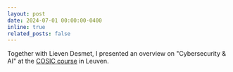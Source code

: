 ```yaml
---
layout: post
date: 2024-07-01 00:00:00-0400
inline: true
related_posts: false
---
```


Together with Lieven Desmet, I presented an overview on "Cybersecurity & AI" at the [COSIC course](https://www.esat.kuleuven.be/cosic/) in Leuven.
